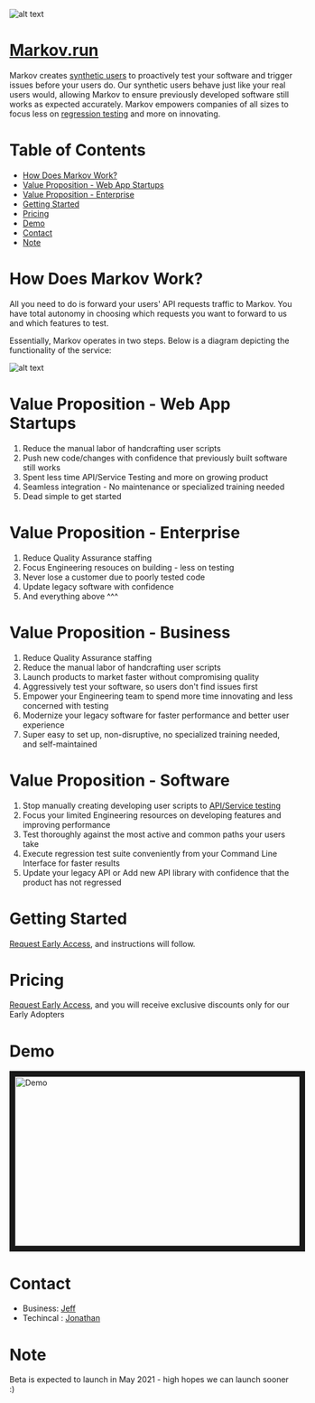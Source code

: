 ![alt text](https://github.com/jz674/Markov_Documentation/blob/main/assets/Screen%20Shot%202021-02-06%20at%203.12.06%20AM.png)

# [Markov.run][5]
 
Markov creates [synthetic users][6] to proactively test your software and trigger issues before your users do. Our synthetic users behave just like your real users would, allowing Markov to ensure previously developed software still works as expected accurately. Markov empowers companies of all sizes to focus less on [regression testing][1] and more on innovating.

# Table of Contents
- [How Does Markov Work?](#how-does-markov-work?)
- [Value Proposition - Web App Startups](#value-proposition---web-app-startups)
- [Value Proposition - Enterprise](#value-proposition---enterprise)
- [Getting Started](#getting-started)
- [Pricing](#pricing)
- [Demo](#demo)
- [Contact](#contact)
- [Note](#note)

<a name="how-does-markov-work?"></a>
# How Does Markov Work?

All you need to do is forward your users' API requests traffic to Markov. You have total autonomy in choosing which requests you want to forward to us and which features to test.

Essentially, Markov operates in two steps. Below is a diagram depicting the functionality of the service:

![alt text](https://github.com/jz674/Markov_Documentation/blob/main/assets/Intro_diagram.png)

# Value Proposition - Web App Startups
1. Reduce the manual labor of handcrafting user scripts
2. Push new code/changes with confidence that previously built software still works
3. Spent less time API/Service Testing and more on growing product
4. Seamless integration - No maintenance or specialized training needed
5. Dead simple to get started

# Value Proposition - Enterprise
1. Reduce Quality Assurance staffing
2. Focus Engineering resouces on building - less on testing
3. Never lose a customer due to poorly tested code
4. Update legacy software with confidence
5. And everything above ^^^
 
# Value Proposition - Business
1. Reduce Quality Assurance staffing
2. Reduce the manual labor of handcrafting user scripts
3. Launch products to market faster without compromising quality
4. Aggressively test your software, so users don't find issues first
5. Empower your Engineering team to spend more time innovating and less concerned with testing
6. Modernize your legacy software for faster performance and better user experience
7. Super easy to set up, non-disruptive, no specialized training needed, and self-maintained

# Value Proposition - Software
1. Stop manually creating developing user scripts to [API/Service testing][2] 
2. Focus your limited Engineering resources on developing features and improving performance
3. Test thoroughly against the most active and common paths your users take
4. Execute regression test suite conveniently from your Command Line Interface for faster results
5. Update your legacy API or Add new API library with confidence that the product has not regressed

# Getting Started
[Request Early Access][3], and instructions will follow.

# Pricing
[Request Early Access][3], and you will receive exclusive discounts only for our Early Adopters

# Demo
<a href="https://www.youtube.com/watch?v=hv1AR6asbtA" target="_blank"><img src="https://github.com/jz674/Markov_Documentation/blob/main/assets/undraw_media_player_ylg8.svg" 
alt="Demo" width="1000" height="300" border="10" /></a>


# Contact
- Business: [Jeff](mailto:jz674@cornell.edu?subject=[Markov&Documentation&Markov&Documentation])
- Techincal : [Jonathan](mailto:jto27@cornell.edu?subject=[Markov&Documentation&Inquiry])



# Note
Beta is expected to launch in May 2021 - high hopes we can launch sooner :) 

[1]: https://www.scnsoft.com/blog/what-is-regression-testing-short-overview/ "regression test" 
[2]: https://medium.com/katalon-studio/introduction-to-api-testing-complete-guide-for-newbie-426eac6edb4d/ "API/Service esting" 
[3]: https://markov.run/ "Request Early Access" 
[4]: https://www.youtube.com/watch?v=hv1AR6asbtA "UI"
[5]: https://markov.run/ "Markov.run" 
[6]: https://raygun.com/blog/synthetic-testing/ "synthetic users"

